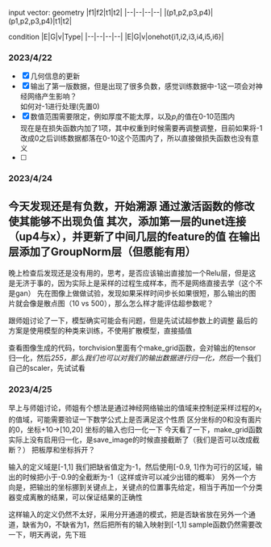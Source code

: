 input vector:
geometry
|f1|f2|t1|t2|
|--|--|--|--|
|(p1,p2,p3,p4)|(p1,p2,p3,p4)|t1|t2|

condition
|E|G|v|Type|
|--|--|--|--|
|E|G|v|onehot{i1,i2,i3,i4,i5,i6}|


### 2023/4/22
- [x] 几何信息的更新 
- [x] 输出了第一版数据，但是出现了很多负数，感觉训练数据中-1这一项会对神经网络产生影响？  
    如何对-1进行处理(先置0)
- [x] 数值范围需要限定，例如厚度不能太厚，以及$p_i$的值在0-10范围内  
  现在是在损失函数内加了1项，其中权重到时候需要再调整调整，目前如果将-1改成0之后训练数据都落在0-10这个范围内了，所以直接做损失函数也没有意义
- [ ] 
### 2023/4/24
今天发现还是有负数，开始溯源
通过激活函数的修改使其能够不出现负值
其次，添加第一层的unet连接（up4与x），并更新了中间几层的feature的值
在输出层添加了GroupNorm层（但愿能有用）
---
晚上检查后发现还是没有用的，思考，是否应该输出直接加一个Relu层，但是这是无济于事的，因为实际上是采样的过程生成样本，而不是网络直接去学（这个不是gan）
先在图像上做做试验，发现如果采样时间步长如果很短，那么输出的图片就会像是散点图（10 vs 500），那么怎么样才能评估超参数呢？

跟师姐讨论了一下，模型确实可能会有问题，但是先试试超参数上的调整
最后的方案是使用模型的种类来训练，不使用扩散模型，直接插值

查看图像生成的代码，torchvision里面有个make_grid函数，会对输出的tensor归一化，然后*255，那么我们也可以对我们的输出数据进行归一化，然后*一个我们自己的scaler，先试试看

### 2023/4/25
早上与师姐讨论，师姐有个想法是通过神经网络输出的值域来控制逆采样过程的$x_t$的值域，可能需要验证一下数学公式上是否满足这个性质
区分坐标的0和没有面片的0，坐标+10->[10,20]
坐标的输入也归一化一下
今天看了一下，make_grid函数实际上没有启用归一化，是save_image的时候直接截断了（我们是否可以改成截断？）
把板厚和坐标拆开？

输入的定义域是[-1,1] 我们把缺省值定为-1，然后使用[-0.9, 1]作为可行的区域，输出的时候把小于-0.9的全截断为-1（这样或许可以减少出错的概率）
另外一个方向是，把输出的坐标挪到关键点上，关键点的位置事先给定，相当于再加一个分类器变成离散的结果，可以保证结果的正确性

这样输入的定义仍然不太好，采用分开通道的模式，把是否缺省放在另外一个通道，缺省为0，不缺省为1，然后把所有的输入映射到[-1,1]
sample函数仍然需要改一下，明天再说，先下班